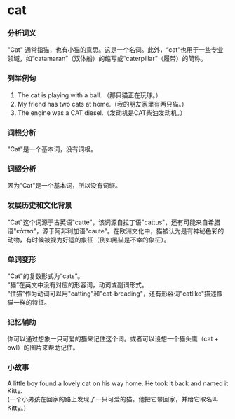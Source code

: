 # cat

### 分析词义

  

"Cat" 通常指猫，也有小猫的意思。这是一个名词。此外，“cat”也用于一些专业领域，如“catamaran”（双体船）的缩写或“caterpillar”（履带）的简称。

  

### 列举例句

  

1.  The cat is playing with a ball. （那只猫正在玩球。）
2.  My friend has two cats at home.（我的朋友家里有两只猫。）
3.  The engine was a CAT diesel.（发动机是CAT柴油发动机。）

  

### 词根分析

  

"Cat"是一个基本词，没有词根。

  

### 词缀分析

  

因为"Cat"是一个基本词，所以没有词缀。

  

### 发展历史和文化背景

  

"Cat"这个词源于古英语"catte"，该词源自拉丁语"cattus"，还有可能来自希腊语"κάττα"，源于阿非利加语"caute"。在欧洲文化中，猫被认为是有神秘色彩的动物，有时候被视为好运的象征（例如黑猫是不幸的象征）。

  

### 单词变形

  

"Cat"的复数形式为“cats”。  
“猫”在英文中没有对应的形容词，动词或副词形式。  
“住猫”作为动词可以用"catting"和"cat-breading"，还有形容词"catlike"描述像猫一样的特征。

  

### 记忆辅助

  

你可以通过想象一只可爱的猫来记住这个词。或者可以设想一个猫头鹰（cat + owl）的图片来帮助记住。

  

### 小故事

  

A little boy found a lovely cat on his way home. He took it back and named it Kitty.  
(一个小男孩在回家的路上发现了一只可爱的猫。他把它带回家，并给它取名叫Kitty。)
